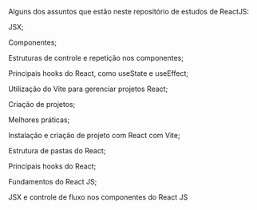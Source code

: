 Alguns dos assuntos que estão neste repositório de estudos de ReactJS:

JSX;

Componentes;

Estruturas de controle e repetição nos componentes;

Principais hooks do React, como useState e useEffect;

Utilização do Vite para gerenciar projetos React;

Criação de projetos;

Melhores práticas;

Instalação e criação de projeto com React com Vite;

Estrutura de pastas do React;

Principais hooks do React;

Fundamentos do React JS;

JSX e controle de fluxo nos componentes do React JS
